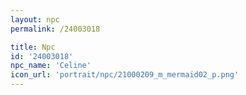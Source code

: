 ```yaml
---
layout: npc
permalink: /24003018

title: Npc
id: '24003018'
npc_name: 'Celine'
icon_url: 'portrait/npc/21000209_m_mermaid02_p.png'
---
```

